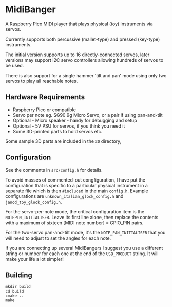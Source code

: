 # MidiBanger
A Raspberry Pico MIDI player that plays physical (toy) instruments via servos.

Currently supports both percussive (mallet-type) and pressed (key-type) instruments.

The initial version supports up to 16 directly-connected servos, later versions may
support I2C servo controllers allowing hundreds of servos to be used.

There is also support for a single hammer 'tilt and pan' mode using only two servos to 
play all reachable notes.

## Hardware Requirements
* Raspberry Pico or compatible
* Servo per note eg. SG90 9g Micro Servo, or a pair if using pan-and-tilt 
* Optional - Micro speaker - handy for debugging and setup
* Optional - 5V PSU for servos, if you think you need it
* Some 3D-printed parts to hold servos etc.

Some sample 3D parts are included in the `3D` directory,

## Configuration
See the comments in `src/config.h` for details.

To avoid masses of commented-out congfiguration, I have put the configuration that is specific to a
particular physical instrument in a separate file which is then `#include`d in the main `config.h`.
Example configurations are `unknown_italian_glock_config.h` and `janod_toy_glock_config.h`.

For the servo-per-note mode, the critical configuration item is the `NOTEPIN_INITIALISER`.  Leave its first line alone, then replace the contents with a maximum of sixteen [MIDI note number] = GPIO_PIN pairs.

For the two-servo pan-and-tilt mode, it's the `NOTE_PAN_INITIALISER` that you will need to adjust to set the 
angles for each note.

If you are connecting up several MidiBangers I suggest you use a different string or
number for each one at the end of the `USB_PRODUCT` string.  It will make your life a lot simpler!

## Building
```
mkdir build
cd build
cmake ..
make
```
